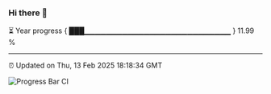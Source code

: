 ### Hi there 👋

⏳ Year progress { ███▁▁▁▁▁▁▁▁▁▁▁▁▁▁▁▁▁▁▁▁▁▁▁▁▁▁▁ } 11.99 %

---

⏰ Updated on Thu, 13 Feb 2025 18:18:34 GMT

![Progress Bar CI](https://github.com/liununu/liununu/workflows/Progress%20Bar%20CI/badge.svg)
